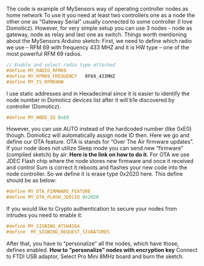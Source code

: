 The code is example of MySensors way of operating controller nodes as home network
To use it you need at least two controllers one as a node the other one as “Gateway Serial” usually connected to some controller (I love Domoticz). However, for very simple setup you can use 3 nodes - node as gateway, node as relay and last one as switch. 
Things worth mentioning about the MySensors Arduino sketch:
First, we need to define which radio we use – RFM 69 with frequency 433 MHZ and it is HW type – one of the most powerful RFM 69 radios. 
```c++
// Enable and select radio type attached
#define MY_RADIO_RFM69
#define MY_RFM69_FREQUENCY   RF69_433MHZ
#define MY_IS_RFM69HW
```
I use static addresses and in Hexadecimal since it is easier to identify the node number in Domoticz devices list after it will b1e discovered by controller (Domoticz).
```c++
#define MY_NODE_ID 0xE0
```

However, you can use AUTO instead of the hardcoded number (like 0xE0) though. Domoticz will automatically assign node ID then.
Here we go and define our OTA feature. OTA is stands for “Over The Air firmware updates”. If your node does not utilize Sleep mode you can send new “firmware” (complied sketch) by air. **Here is the link on how to do it.**
For OTA we use JDEC Flash chip where the node stores new firmware and once it received and control Sum is correct it reboots and flashes your new code into the node controller. So we define it is erase type 0x2020 here. This define should be as below: 

```c++
#define MY_OTA_FIRMWARE_FEATURE
#define MY_OTA_FLASH_JDECID 0x2020
```
If you would like to Crypto authentication to secure your nodes from intrudes you need to enable it:

```c++
#define MY_SIGNING_ATSHA204
#define  MY_SIGNING_REQUEST_SIGNATURES
```

After that, you have to “personalize” all the nodes, which have those, defines enabled. **How to “personalize” nodes with encryption key**
Connect to FTDI USB adaptor, Select Pro Mini 8MHz board and burn the sketch.
